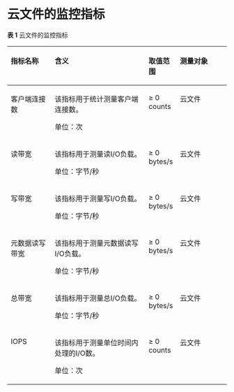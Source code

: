 # 云文件的监控指标<a name="ZH-CN_TOPIC_0098227727"></a>

**表 1**  云文件的监控指标

<a name="table102675383222"></a>
<table><thead align="left"><tr id="row726893842214"><th class="cellrowborder" valign="top" width="20.202020202020204%" id="mcps1.2.5.1.1"><p id="p16270153816220"><a name="p16270153816220"></a><a name="p16270153816220"></a>指标名称</p>
</th>
<th class="cellrowborder" valign="top" width="43.43434343434344%" id="mcps1.2.5.1.2"><p id="p527115383221"><a name="p527115383221"></a><a name="p527115383221"></a>含义</p>
</th>
<th class="cellrowborder" valign="top" width="13.131313131313133%" id="mcps1.2.5.1.3"><p id="p202711238192210"><a name="p202711238192210"></a><a name="p202711238192210"></a>取值范围</p>
</th>
<th class="cellrowborder" valign="top" width="23.232323232323235%" id="mcps1.2.5.1.4"><p id="p52723385226"><a name="p52723385226"></a><a name="p52723385226"></a>测量对象</p>
</th>
</tr>
</thead>
<tbody><tr id="row2272193812219"><td class="cellrowborder" valign="top" width="20.202020202020204%" headers="mcps1.2.5.1.1 "><p id="p1967816281134"><a name="p1967816281134"></a><a name="p1967816281134"></a>客户端连接数</p>
</td>
<td class="cellrowborder" valign="top" width="43.43434343434344%" headers="mcps1.2.5.1.2 "><p id="p17678202861320"><a name="p17678202861320"></a><a name="p17678202861320"></a>该指标用于统计测量客户端连接数。</p>
<p id="p12681720155217"><a name="p12681720155217"></a><a name="p12681720155217"></a>单位：次</p>
</td>
<td class="cellrowborder" valign="top" width="13.131313131313133%" headers="mcps1.2.5.1.3 "><p id="p133881228195216"><a name="p133881228195216"></a><a name="p133881228195216"></a>≥ 0 counts</p>
</td>
<td class="cellrowborder" valign="top" width="23.232323232323235%" headers="mcps1.2.5.1.4 "><p id="p1567872871317"><a name="p1567872871317"></a><a name="p1567872871317"></a>云文件</p>
</td>
</tr>
<tr id="row22801038122214"><td class="cellrowborder" valign="top" width="20.202020202020204%" headers="mcps1.2.5.1.1 "><p id="p1467882861312"><a name="p1467882861312"></a><a name="p1467882861312"></a>读带宽</p>
</td>
<td class="cellrowborder" valign="top" width="43.43434343434344%" headers="mcps1.2.5.1.2 "><p id="p16678228181317"><a name="p16678228181317"></a><a name="p16678228181317"></a>该指标用于测量读I/O负载。</p>
<p id="p392124010529"><a name="p392124010529"></a><a name="p392124010529"></a>单位：字节/秒</p>
</td>
<td class="cellrowborder" valign="top" width="13.131313131313133%" headers="mcps1.2.5.1.3 "><p id="p8678112818136"><a name="p8678112818136"></a><a name="p8678112818136"></a>≥ 0 bytes/s</p>
</td>
<td class="cellrowborder" valign="top" width="23.232323232323235%" headers="mcps1.2.5.1.4 "><p id="p17678122817134"><a name="p17678122817134"></a><a name="p17678122817134"></a>云文件</p>
</td>
</tr>
<tr id="row16283638112211"><td class="cellrowborder" valign="top" width="20.202020202020204%" headers="mcps1.2.5.1.1 "><p id="p10143416258"><a name="p10143416258"></a><a name="p10143416258"></a>写带宽</p>
</td>
<td class="cellrowborder" valign="top" width="43.43434343434344%" headers="mcps1.2.5.1.2 "><p id="p6678328141317"><a name="p6678328141317"></a><a name="p6678328141317"></a>该指标用于测量写I/O负载。</p>
<p id="p7501459195216"><a name="p7501459195216"></a><a name="p7501459195216"></a>单位：字节/秒</p>
</td>
<td class="cellrowborder" valign="top" width="13.131313131313133%" headers="mcps1.2.5.1.3 "><p id="p175353351189"><a name="p175353351189"></a><a name="p175353351189"></a>≥ 0 bytes/s</p>
</td>
<td class="cellrowborder" valign="top" width="23.232323232323235%" headers="mcps1.2.5.1.4 "><p id="p76781028151315"><a name="p76781028151315"></a><a name="p76781028151315"></a>云文件</p>
</td>
</tr>
<tr id="row102875381228"><td class="cellrowborder" valign="top" width="20.202020202020204%" headers="mcps1.2.5.1.1 "><p id="p11679328131314"><a name="p11679328131314"></a><a name="p11679328131314"></a>元数据读写带宽</p>
</td>
<td class="cellrowborder" valign="top" width="43.43434343434344%" headers="mcps1.2.5.1.2 "><p id="p18679528131312"><a name="p18679528131312"></a><a name="p18679528131312"></a>该指标用于测量元数据读写I/O负载。</p>
<p id="p1242010619539"><a name="p1242010619539"></a><a name="p1242010619539"></a>单位：字节/秒</p>
</td>
<td class="cellrowborder" valign="top" width="13.131313131313133%" headers="mcps1.2.5.1.3 "><p id="p196791728171317"><a name="p196791728171317"></a><a name="p196791728171317"></a>≥ 0 bytes/s</p>
</td>
<td class="cellrowborder" valign="top" width="23.232323232323235%" headers="mcps1.2.5.1.4 "><p id="p667932811136"><a name="p667932811136"></a><a name="p667932811136"></a>云文件</p>
</td>
</tr>
<tr id="row351411317380"><td class="cellrowborder" valign="top" width="20.202020202020204%" headers="mcps1.2.5.1.1 "><p id="p136791128101315"><a name="p136791128101315"></a><a name="p136791128101315"></a>总带宽</p>
</td>
<td class="cellrowborder" valign="top" width="43.43434343434344%" headers="mcps1.2.5.1.2 "><p id="p196796286134"><a name="p196796286134"></a><a name="p196796286134"></a>该指标用于测量总I/O负载。</p>
<p id="p1412081213532"><a name="p1412081213532"></a><a name="p1412081213532"></a>单位：字节/秒</p>
</td>
<td class="cellrowborder" valign="top" width="13.131313131313133%" headers="mcps1.2.5.1.3 "><p id="p2067914289131"><a name="p2067914289131"></a><a name="p2067914289131"></a>≥ 0 bytes/s</p>
</td>
<td class="cellrowborder" valign="top" width="23.232323232323235%" headers="mcps1.2.5.1.4 "><p id="p26796283138"><a name="p26796283138"></a><a name="p26796283138"></a>云文件</p>
</td>
</tr>
<tr id="row530493417385"><td class="cellrowborder" valign="top" width="20.202020202020204%" headers="mcps1.2.5.1.1 "><p id="p155709312265"><a name="p155709312265"></a><a name="p155709312265"></a>IOPS</p>
</td>
<td class="cellrowborder" valign="top" width="43.43434343434344%" headers="mcps1.2.5.1.2 "><p id="p767914289139"><a name="p767914289139"></a><a name="p767914289139"></a>该指标用于测量单位时间内处理的I/O数。</p>
<p id="p1580151810537"><a name="p1580151810537"></a><a name="p1580151810537"></a>单位：次</p>
</td>
<td class="cellrowborder" valign="top" width="13.131313131313133%" headers="mcps1.2.5.1.3 "><p id="p76791128151310"><a name="p76791128151310"></a><a name="p76791128151310"></a>≥ 0 counts</p>
</td>
<td class="cellrowborder" valign="top" width="23.232323232323235%" headers="mcps1.2.5.1.4 "><p id="p11679162881316"><a name="p11679162881316"></a><a name="p11679162881316"></a>云文件</p>
</td>
</tr>
</tbody>
</table>

